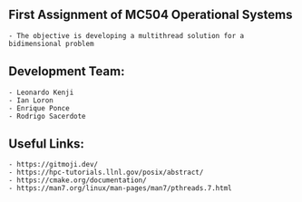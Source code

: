 ## First Assignment of MC504 Operational Systems 
	- The objective is developing a multithread solution for a bidimensional problem 


## Development Team:
	- Leonardo Kenji 
	- Ian Loron 
	- Enrique Ponce 
	- Rodrigo Sacerdote

## Useful Links:
	- https://gitmoji.dev/
	- https://hpc-tutorials.llnl.gov/posix/abstract/
	- https://cmake.org/documentation/
	- https://man7.org/linux/man-pages/man7/pthreads.7.html